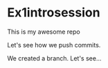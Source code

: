 # Ex1introsession
This is my awesome repo

Let's see how we push commits.

We created a branch. Let's see...

